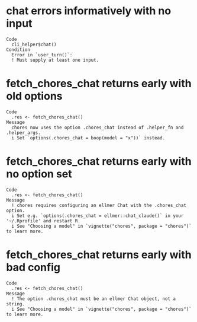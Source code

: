 # chat errors informatively with no input

    Code
      cli_helper$chat()
    Condition
      Error in `user_turn()`:
      ! Must supply at least one input.

# fetch_chores_chat returns early with old options

    Code
      .res <- fetch_chores_chat()
    Message
      chores now uses the option .chores_chat instead of .helper_fn and .helper_args.
      i Set `options(.chores_chat = boop(model = "x"))` instead.

# fetch_chores_chat returns early with no option set

    Code
      .res <- fetch_chores_chat()
    Message
      ! chores requires configuring an ellmer Chat with the .chores_chat option.
      i Set e.g. `options(.chores_chat = ellmer::chat_claude()` in your '~/.Rprofile' and restart R.
      i See "Choosing a model" in `vignette("chores", package = "chores")` to learn more.

# fetch_chores_chat returns early with bad config

    Code
      .res <- fetch_chores_chat()
    Message
      ! The option .chores_chat must be an ellmer Chat object, not a string.
      i See "Choosing a model" in `vignette("chores", package = "chores")` to learn more.

